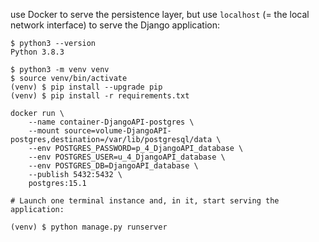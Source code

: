 use Docker to serve the persistence layer,
but use `localhost` (= the local network interface) to serve the Django application:

```
$ python3 --version
Python 3.8.3

$ python3 -m venv venv
$ source venv/bin/activate
(venv) $ pip install --upgrade pip
(venv) $ pip install -r requirements.txt
```

```
docker run \
    --name container-DjangoAPI-postgres \
    --mount source=volume-DjangoAPI-postgres,destination=/var/lib/postgresql/data \
    --env POSTGRES_PASSWORD=p_4_DjangoAPI_database \
    --env POSTGRES_USER=u_4_DjangoAPI_database \
    --env POSTGRES_DB=DjangoAPI_database \
    --publish 5432:5432 \
    postgres:15.1
```

```
# Launch one terminal instance and, in it, start serving the application:

(venv) $ python manage.py runserver
```
